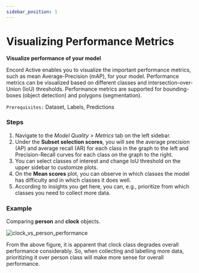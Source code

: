 ```yaml
---
sidebar_position: 1
---
```


# Visualizing Performance Metrics

**Visualize performance of your model**

Encord Active enables you to visualize the important performance metrics, such as mean Average-Precision (mAP), for your model.
Performance metrics can be visualized based on different classes and intersection-over-Union (IoU) thresholds.
Performance metrics are supported for bounding-boxes (object detection) and polygons (segmentation).

`Prerequisites:` Dataset, Labels, Predictions

### Steps

1. Navigate to the _Model Quality_ > _Metrics_ tab on the left sidebar.
2. Under the **Subset selection scores**, you will see the average precision (AP) and average recall (AR) for each class in the graph to the left
   and Precision-Recall curves for each class on the graph to the right.
3. You can select classes of interest and change IoU threshold on the upper sidebar to customize plots.
4. On the **Mean scores** plot, you can observe in which classes the model has difficulty and in which classes it does well.
5. According to insights you get here, you can, e.g., prioritize from which classes you need to collect more data.

### Example

Comparing **person** and **clock** objects.

![clock_vs_person_performance](../../images/clock_vs_person_performance.png)

From the above figure, it is apparent that clock class degrades overall performance considerably. So, when collecting and labelling more data, prioritizing it
over person class will make more sense for overall performance.
